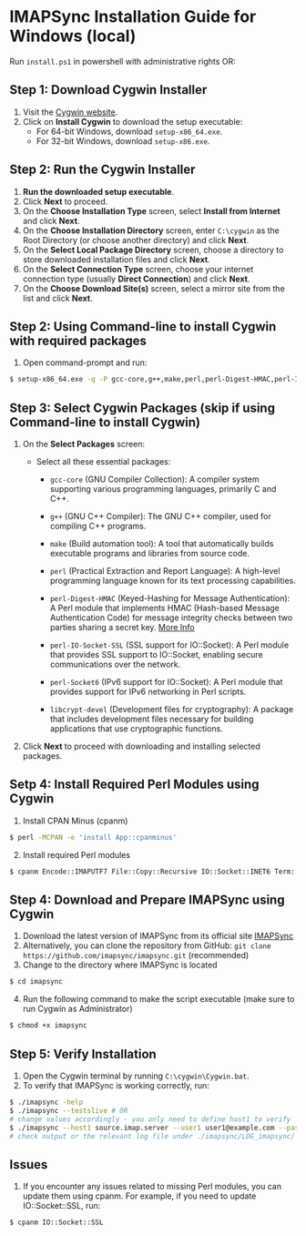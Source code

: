 # IMAPSync Installation Guide for Windows (local)

Run `install.ps1` in powershell with administrative rights OR:

## Step 1: Download Cygwin Installer

1. Visit the [Cygwin website](https://www.cygwin.com).
2. Click on **Install Cygwin** to download the setup executable:
   - For 64-bit Windows, download `setup-x86_64.exe`.
   - For 32-bit Windows, download `setup-x86.exe`.

## Step 2: Run the Cygwin Installer

1. **Run the downloaded setup executable**.
2. Click **Next** to proceed.
3. On the **Choose Installation Type** screen, select **Install from Internet** and click **Next**.
4. On the **Choose Installation Directory** screen, enter `C:\cygwin` as the Root Directory (or choose another directory) and click **Next**.
5. On the **Select Local Package Directory** screen, choose a directory to store downloaded installation files and click **Next**.
6. On the **Select Connection Type** screen, choose your internet connection type (usually **Direct Connection**) and click **Next**.
7. On the **Choose Download Site(s)** screen, select a mirror site from the list and click **Next**.

## Step 2: Using Command-line to install Cygwin with required packages

1. Open command-prompt and run:

```bash
$ setup-x86_64.exe -q -P gcc-core,g++,make,perl,perl-Digest-HMAC,perl-IO-Socket-SSL,perl-Socket6,libcrypt-devel
```

## Step 3: Select Cygwin Packages (skip if using Command-line to install Cygwin)

1. On the **Select Packages** screen:

   - Select all these essential packages:

     - `gcc-core` (GNU Compiler Collection): A compiler system supporting various programming languages, primarily C and C++.

     - `g++` (GNU C++ Compiler): The GNU C++ compiler, used for compiling C++ programs.

     - `make` (Build automation tool): A tool that automatically builds executable programs and libraries from source code.

     - `perl` (Practical Extraction and Report Language): A high-level programming language known for its text processing capabilities.

     - `perl-Digest-HMAC` (Keyed-Hashing for Message Authentication): A Perl module that implements HMAC (Hash-based Message Authentication Code) for message integrity checks between two parties sharing a secret key. [More Info](https://metacpan.org/pod/Digest::HMAC)

     - `perl-IO-Socket-SSL` (SSL support for IO::Socket): A Perl module that provides SSL support to IO::Socket, enabling secure communications over the network.

     - `perl-Socket6` (IPv6 support for IO::Socket): A Perl module that provides support for IPv6 networking in Perl scripts.

     - `libcrypt-devel` (Development files for cryptography): A package that includes development files necessary for building applications that use cryptographic functions.

2. Click **Next** to proceed with downloading and installing selected packages.

## Setp 4: Install Required Perl Modules using Cygwin

1. Install CPAN Minus (cpanm)

```bash
$ perl -MCPAN -e 'install App::cpanminus'
```

2. Install required Perl modules

```bash
$ cpanm Encode::IMAPUTF7 File::Copy::Recursive IO::Socket::INET6 Term::ReadKey Readonly Sys::MemInfo Regexp::Common File::Tail Digest::HMAC
```

## Step 4: Download and Prepare IMAPSync using Cygwin

1. Download the latest version of IMAPSync from its official site [IMAPSync](https://imapsync.lamiral.info/X/)
2. Alternatively, you can clone the repository from GitHub: `git clone https://github.com/imapsync/imapsync.git` (recommended)
3. Change to the directory where IMAPSync is located

```bash
$ cd imapsync
```

4. Run the following command to make the script executable (make sure to run Cygwin as Administrator)

```bash
$ chmod +x imapsync
```

## Step 5: Verify Installation

1. Open the Cygwin terminal by running `C:\cygwin\Cygwin.bat`.
2. To verify that IMAPSync is working correctly, run:

```bash
$ ./imapsync -help
$ ./imapsync --testslive # OR
# change values accordingly - you only need to define host1 to verify
$ ./imapsync --host1 source.imap.server --user1 user1@example.com --password1 'password1'             --host2 destination.imap.server --user2 user2@example.com --password2 'password2' --justlogin
# check output or the relevant log file under ./imapsync/LOG_imapsync/
```

## Issues

1. If you encounter any issues related to missing Perl modules, you can update them using cpanm. For example, if you need to update IO::Socket::SSL, run:

```bash
$ cpanm IO::Socket::SSL
```
